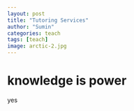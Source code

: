 ```yaml
---
layout: post
title: "Tutoring Services"
author: "Sumin"
categories: teach
tags: [teach]
image: arctic-2.jpg
---
```


# knowledge is power

yes
